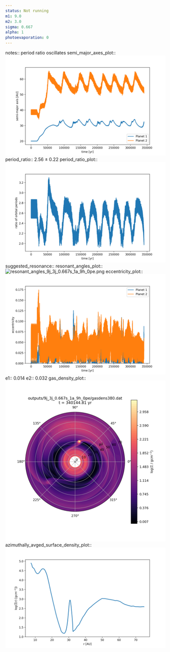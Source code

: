 ```yaml
---
status: Not running
m1: 9.0
m2: 3.0
sigma: 0.667
alpha: 1
photoevaporation: 0
---
```


notes:: period ratio oscillates
semi_major_axes_plot:: ![semi_major_axes_9j_3j_0.667s_1a_9h_0pe.png](plots/semi_major_axes/semi_major_axes_9j_3j_0.667s_1a_9h_0pe.png)
period_ratio:: 2.56 ± 0.22
period_ratio_plot:: ![period_ratio_9j_3j_0.667s_1a_9h_0pe.png](plots/period_ratio/period_ratio_9j_3j_0.667s_1a_9h_0pe.png)
suggested_resonance:: 
resonant_angles_plot:: ![resonant_angles_9j_3j_0.667s_1a_9h_0pe.png](plots/resonant_angles/resonant_angles_9j_3j_0.667s_1a_9h_0pe.png)
eccentricity_plot:: ![eccentricity_9j_3j_0.667s_1a_9h_0pe.png](plots/eccentricity/eccentricity_9j_3j_0.667s_1a_9h_0pe.png)
e1:: 0.014
e2:: 0.032
gas_density_plot:: ![gas_density_9j_3j_0.667s_1a_9h_0pe.png](plots/gas_density/gas_density_9j_3j_0.667s_1a_9h_0pe.png)
azimuthally_avged_surface_density_plot:: ![azimuthally_avged_surface_density_9j_3j_0.667s_1a_9h_0pe.png](plots/azimuthally_avged_surface_density/azimuthally_avged_surface_density_9j_3j_0.667s_1a_9h_0pe.png)
